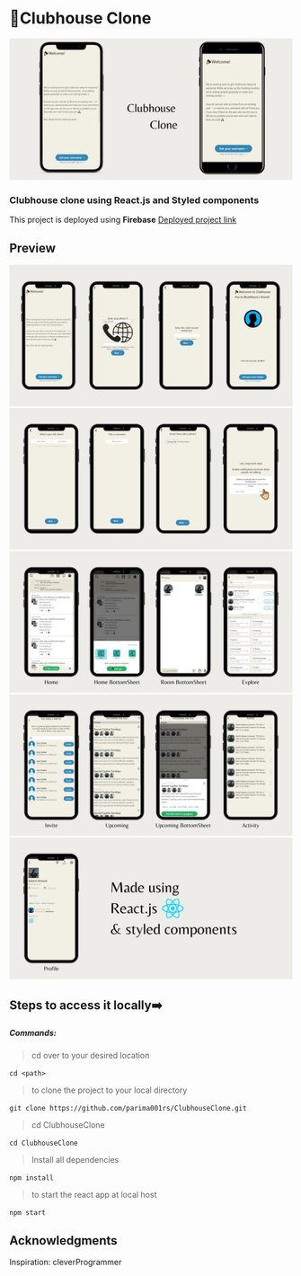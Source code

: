 # 👋Clubhouse Clone

![Intro image](/public/images/intro-img.png)

### Clubhouse clone using React.js and Styled components

This project is deployed using **Firebase** 
[Deployed project link](https://clubhouse-clone-11fa6.web.app)

## Preview

![banner1](/public/images/banner1.png)
![banner2](/public/images/banner2.png)
![banner3](/public/images/banner3.png)
![banner4](/public/images/banner4.png)
![banner5](/public/images/banner5.png)


## Steps to access it locally➡️
##### Commands:

> cd over to your desired location
 
```cd <path>```


> to clone the project to your local directory
 
`git clone https://github.com/parima001rs/ClubhouseClone.git`


> cd ClubhouseClone
 
`cd ClubhouseClone`


> Install all dependencies
 
`npm install`


> to start the react app at local host
 
`npm start`

## Acknowledgments

Inspiration: 
cleverProgrammer
